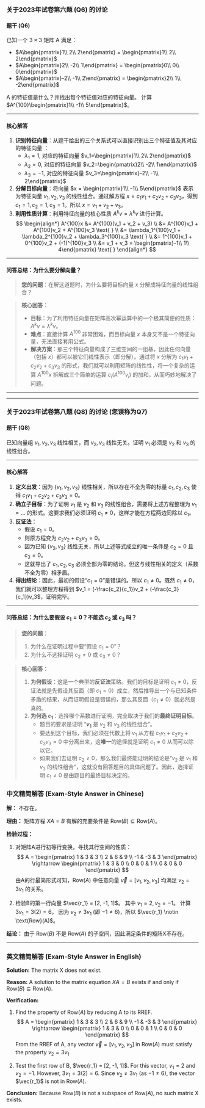 ### **关于2023年试卷第六题 (Q6) 的讨论**

#### **题干 (Q6)**
已知一个 $3 \times 3$ 矩阵 A 满足： 
* $A\begin{pmatrix}1\\ 2\\ 2\end{pmatrix} = \begin{pmatrix}1\\ 2\\ 2\end{pmatrix}$ 
* $A\begin{pmatrix}2\\ -2\\ 1\end{pmatrix} = \begin{pmatrix}0\\ 0\\ 0\end{pmatrix}$ 
* $A\begin{pmatrix}-2\\ -1\\ 2\end{pmatrix} = \begin{pmatrix}2\\ 1\\ -2\end{pmatrix}$ 

A 的特征值是什么？并找出每个特征值对应的特征向量。 
计算 $A^{100}\begin{pmatrix}1\\ -1\\ 5\end{pmatrix}$。 

---
#### **核心解答**
1.  **识别特征向量**：从题干给出的三个关系式可以直接识别出三个特征值及其对应的特征向量 ：
    * $\lambda_1=1$, 对应的特征向量 $v_1=\begin{pmatrix}1\\ 2\\ 2\end{pmatrix}$ 
    * $\lambda_2=0$, 对应的特征向量 $v_2=\begin{pmatrix}2\\ -2\\ 1\end{pmatrix}$ 
    * $\lambda_3=-1$, 对应的特征向量 $v_3=\begin{pmatrix}-2\\ -1\\ 2\end{pmatrix}$ 
2.  **分解目标向量**：将向量 $x = \begin{pmatrix}1\\ -1\\ 5\end{pmatrix}$ 表示为特征向量 $v_1, v_2, v_3$ 的线性组合。通过解方程 $x = c_1v_1 + c_2v_2 + c_3v_3$，得到 $c_1=1, c_2=1, c_3=1$。所以 $x = v_1 + v_2 + v_3$。 
3.  **利用性质计算**：利用特征向量的核心性质 $A^k v = \lambda^k v$ 进行计算。
    $$
    \begin{align*}
    A^{100}x &= A^{100}(v_1 + v_2 + v_3) \\
    &= A^{100}v_1 + A^{100}v_2 + A^{100}v_3 \text{ } \\
    &= \lambda_1^{100}v_1 + \lambda_2^{100}v_2 + \lambda_3^{100}v_3 \text{ } \\
    &= 1^{100}v_1 + 0^{100}v_2 + (-1)^{100}v_3 \\
    &= v_1 + v_3 = \begin{pmatrix}-1\\ 1\\ 4\end{pmatrix} \text{ }
    \end{align*}
    $$

---
#### **问答总结：为什么要分解向量？**

> **您的问题**：在解这道题时，为什么要将目标向量 $x$ 分解成特征向量的线性组合？

> **核心回答**：
> * **目标**：为了利用特征向量在矩阵高次幂运算中的一个极其简便的性质：$A^k v = \lambda^k v$。 
> * **难点**：直接计算 $A^{100}$ 非常困难，而目标向量 $x$ 本身又不是一个特征向量，无法直接套用公式。
> * **解决方案**：那三个特征向量构成了三维空间的一组基，因此任何向量（包括 $x$）都可以被它们线性表示（即分解）。通过将 $x$ 分解为 $c_1v_1 + c_2v_2 + c_3v_3$ 的形式，我们就可以利用矩阵的线性性，将一个复杂的运算 $A^{100}x$ 拆解成三个简单的运算 $c_i(A^{100}v_i)$ 的加和，从而巧妙地解决了问题。 

---
---

### **关于2023年试卷第八题 (Q8) 的讨论 (您误称为Q7)**

#### **题干 (Q8)**
已知向量组 $v_1, v_2, v_3$ 线性相关，而 $v_2, v_3$ 线性无关。证明 $v_1$ 必须是 $v_2$ 和 $v_3$ 的线性组合。 

---
#### **核心解答**
1.  **定义出发**：因为 $\{v_1, v_2, v_3\}$ 线性相关，所以存在不全为零的标量 $c_1, c_2, c_3$ 使得 $c_1v_1 + c_2v_2 + c_3v_3 = 0$。 
2.  **确立子目标**：为了证明 $v_1$ 是 $v_2$ 和 $v_3$ 的线性组合，需要将上述方程整理为 $v_1 = \dots$ 的形式。这要求我们必须证明 $c_1 \neq 0$，这样才能在方程两边同除以 $c_1$。
3.  **反证法**：
    * 假设 $c_1=0$。
    * 则原方程变为 $c_2v_2 + c_3v_3 = 0$。
    * 因为已知 $\{v_2, v_3\}$ 线性无关，所以上述等式成立的唯一条件是 $c_2=0$ 且 $c_3=0$。 
    * 这就导出了 $c_1, c_2, c_3$ 必须全部为零的结论。但这与线性相关的定义（系数不全为零）相矛盾。
4.  **得出结论**：因此，最初的假设“$c_1=0$”是错误的。所以 $c_1 \neq 0$。既然 $c_1 \neq 0$，我们就可以整理方程得到 $v_1 = (-\frac{c_2}{c_1})v_2 + (-\frac{c_3}{c_1})v_3$，证明完毕。

---
#### **问答总结：为什么要假设 $c_1=0$？不能选 $c_2$ 或 $c_3$ 吗？**

> **您的问题**：
> 1.  为什么在证明过程中要“假设 $c_1=0$”？
> 2.  为什么不选择证明 $c_2 \neq 0$ 或 $c_3 \neq 0$？

> **核心回答**：
> 1.  **为何假设**：这是一个典型的**反证法**策略。我们的目标是证明 $c_1 \neq 0$，反证法就是先假设其反面（即 $c_1 = 0$）成立，然后推导出一个与已知条件矛盾的结果，从而证明假设是错误的，那么其反面（$c_1 \neq 0$）就必然是真的。
> 2.  **为何选 $c_1$**：选择哪个系数进行证明，完全取决于我们的**最终证明目标**。
>     * 题目的要求是证明 “**$v_1$** 是 $v_2$ 和 $v_3$ 的线性组合”。 
>     * 要达到这个目标，我们必须在代数上将 $v_1$ 从方程 $c_1v_1 + c_2v_2 + c_3v_3 = 0$ 中分离出来，这**唯一**的途径就是证明 $c_1 \neq 0$ 从而可以除以它。
>     * 如果我们去证明 $c_2 \neq 0$，那么我们最终能证明的结论是“$v_2$ 是 $v_1$ 和 $v_3$ 的线性组合”，这就没有回答题目的具体问题了。因此，选择证明 $c_1 \neq 0$ 是由题目的最终目标决定的。


### **中文精简解答 (Exam-Style Answer in Chinese)**

**解：**
不存在。

**理由：** 矩阵方程 $XA=B$ 有解的充要条件是 $\text{Row}(B) \subseteq \text{Row}(A)$。

**检验过程：**
1.  对矩阵A进行初等行变换，寻找其行空间的性质：
    $$
    A = \begin{pmatrix} 1 & 3 & 3 \\ 2 & 6 & 9 \\ -1 & -3 & 3 \end{pmatrix} \rightarrow \begin{pmatrix} 1 & 3 & 0 \\ 0 & 0 & 1 \\ 0 & 0 & 0 \end{pmatrix}
    $$
    由A的行最简形式可知，$\text{Row}(A)$ 中任意向量 $\vec{v}=[v_1, v_2, v_3]$ 均满足 $v_2 = 3v_1$ 的关系。

2.  检验B的第一行向量 $\vec{r_1} = [2, -1, 1]$。
    其中 $v_1=2, v_2=-1$。
    计算 $3v_1 = 3(2) = 6$。
    因为 $v_2 \neq 3v_1$ (即 $-1 \neq 6$)，所以 $\vec{r_1} \notin \text{Row}(A)$。

**结论：**
由于 $\text{Row}(B)$ 不是 $\text{Row}(A)$ 的子空间，因此满足条件的矩阵X不存在。

---

### **英文精简解答 (Exam-Style Answer in English)**

**Solution:**
The matrix X does not exist.

**Reason:** A solution to the matrix equation $XA=B$ exists if and only if $\text{Row}(B) \subseteq \text{Row}(A)$.

**Verification:**
1.  Find the property of $\text{Row}(A)$ by reducing A to its RREF.
    $$
    A = \begin{pmatrix} 1 & 3 & 3 \\ 2 & 6 & 9 \\ -1 & -3 & 3 \end{pmatrix} \rightarrow \begin{pmatrix} 1 & 3 & 0 \\ 0 & 0 & 1 \\ 0 & 0 & 0 \end{pmatrix}
    $$
    From the RREF of A, any vector $\vec{v}=[v_1, v_2, v_3]$ in $\text{Row}(A)$ must satisfy the property $v_2 = 3v_1$.

2.  Test the first row of B, $\vec{r_1} = [2, -1, 1]$.
    For this vector, $v_1=2$ and $v_2=-1$.
    However, $3v_1 = 3(2) = 6$.
    Since $v_2 \neq 3v_1$ (as $-1 \neq 6$), the vector $\vec{r_1}$ is not in $\text{Row}(A)$.

**Conclusion:**
Because $\text{Row}(B)$ is not a subspace of $\text{Row}(A)$, no such matrix X exists.